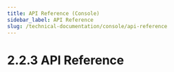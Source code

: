 ```yaml
---
title: API Reference (Console)
sidebar_label: API Reference
slug: /technical-documentation/console/api-reference
---
```

# 2.2.3 API Reference
